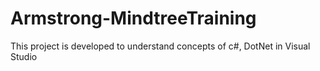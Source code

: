# Armstrong-MindtreeTraining
This project is developed to understand concepts of c#, DotNet in Visual Studio
